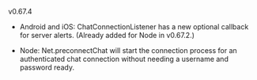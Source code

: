 v0.67.4

- Android and iOS: ChatConnectionListener has a new optional callback for server alerts.
  (Already added for Node in v0.67.2.)

- Node: Net.preconnectChat will start the connection process for an authenticated chat connection
  without needing a username and password ready.
